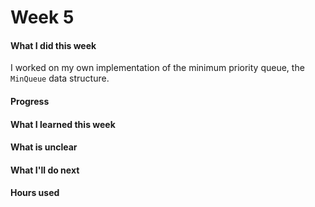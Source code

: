 # Week 5

#### What I did this week

I worked on my own implementation of the minimum priority queue, the `MinQueue` data structure.

#### Progress

#### What I learned this week

#### What is unclear

#### What I'll do next

#### Hours used
